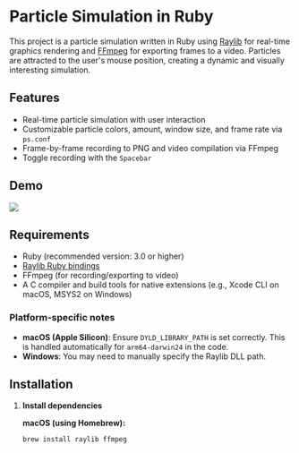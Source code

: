 # Particle Simulation in Ruby

This project is a particle simulation written in Ruby using [Raylib](https://www.raylib.com/) for real-time graphics rendering and [FFmpeg](https://ffmpeg.org/) for exporting frames to a video. Particles are attracted to the user's mouse position, creating a dynamic and visually interesting simulation.

## Features

- Real-time particle simulation with user interaction
- Customizable particle colors, amount, window size, and frame rate via `ps.conf`
- Frame-by-frame recording to PNG and video compilation via FFmpeg
- Toggle recording with the `Spacebar`

## Demo

![](resources/demo.gif)

## Requirements

- Ruby (recommended version: 3.0 or higher)
- [Raylib Ruby bindings](https://github.com/sol-vin/raylib-ruby)
- FFmpeg (for recording/exporting to video)
- A C compiler and build tools for native extensions (e.g., Xcode CLI on macOS, MSYS2 on Windows)

### Platform-specific notes

- **macOS (Apple Silicon)**: Ensure `DYLD_LIBRARY_PATH` is set correctly. This is handled automatically for `arm64-darwin24` in the code.
- **Windows**: You may need to manually specify the Raylib DLL path.

## Installation

1. **Install dependencies**

   **macOS (using Homebrew):**
   ```sh
   brew install raylib ffmpeg
